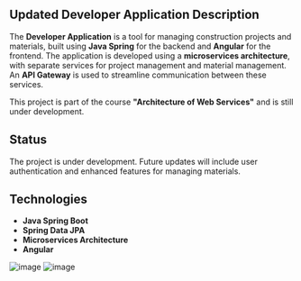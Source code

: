 ## Updated Developer Application Description

The **Developer Application** is a tool for managing construction projects and materials, built using **Java Spring** for the backend and **Angular** for the frontend. The application is developed using a **microservices architecture**, with separate services for project management and material management. An **API Gateway** is used to streamline communication between these services.

This project is part of the course **"Architecture of Web Services"** and is still under development.

## Status

The project is under development. Future updates will include user authentication and enhanced features for managing materials.

## Technologies

- **Java Spring Boot**  
- **Spring Data JPA**  
- **Microservices Architecture**  
- **Angular**

![image](https://github.com/user-attachments/assets/e23c8724-ec82-47ab-a9a1-cbff50f0fc93)
![image](https://github.com/user-attachments/assets/2b49b198-c64c-4324-9580-a42714139e51)

